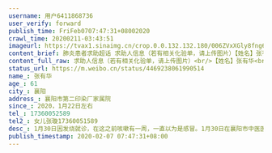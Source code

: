```yaml
---
username: 用户6411868736
user_verify: forward
publish_time: FriFeb0707:47:31+08002020
crawl_time: 20200211-03:43:51
imageurl: https://tvax1.sinaimg.cn/crop.0.0.132.132.180/006ZVxXGly8fng6v0cauhj303o03o745.jpg?KID=imgbed,tva&Expires=1581373961&ssig=74WRnln3Pu,http://n.sinaimg.cn/photo/5213b46e/20181127/timeline_card_small_super_default.png
content_brief: 肺炎患者求助超话 求助人信息（若有相关化验单，请上传图片）【姓名】张有华【年龄】61【所在城市】襄阳【所在小区、社区】襄阳市第二印染厂家属院【患病时间】2020，1月22日左右【联系方式】17360052589【其他紧急联系人】女儿张璇17360051589【病情描述】 1月30日因发烧就诊，在这之前咳 ...全文
content_full_raw: 求助人信息（若有相关化验单，请上传图片）<br/>【姓名】张有华<br/>【年龄】61<br/>【所在城市】襄阳<br/>【所在小区、社区】襄阳市第二印染厂家属院<br/>【患病时间】2020，1月22日左右<br/>【联系方式】17360052589<br/>【其他紧急联系人】女儿张璇17360051589<br/>【病情描述】1月30日因发烧就诊，在这之前咳嗽有一周，一直以为是感冒。1月30日在襄阳市中医医院就诊拍了Ct后，马上就隔离了，隔离了四天，每天反复烧，没用药治疗，四天后才确诊，然后送到襄阳市传染病医院。目前病情加重，一直靠吸氧，因医疗条件有限，基本没有什么治疗，医院也没有体外肺循环的机器。好怕病情再加重，无法抢救。想求购免疫球蛋白给妈妈打。因为妈妈已经严重了，但是医院没给免疫球蛋白打，可能是没药，真的是眼睁睁看妈妈从轻到重，虽然进了医院，但是治疗不到位，现在在等死
status_url: https://m.weibo.cn/status/4469238061990514
name_: 张有华
age_: 61
city_: 襄阳
address_: 襄阳市第二印染厂家属院
since_: 2020，1月22日左右
tel_: 17360052589
tel2_: 女儿张璇17360051589
desc_: 1月30日因发烧就诊，在这之前咳嗽有一周，一直以为是感冒。1月30日在襄阳市中医医院就诊拍了Ct后，马上就隔离了，隔离了四天，每天反复烧，没用药治疗，四天后才确诊，然后送到襄阳市传染病医院。目前病情加重，一直靠吸氧，因医疗条件有限，基本没有什么治疗，医院也没有体外肺循环的机器。好怕病情再加重，无法抢救。想求购免疫球蛋白给妈妈打。因为妈妈已经严重了，但是医院没给免疫球蛋白打，可能是没药，真的是眼睁睁看妈妈从轻到重，虽然进了医院，但是治疗不到位，现在在等死
publish_timestamp: 2020-02-07 07:47:31+08:00
---
```

